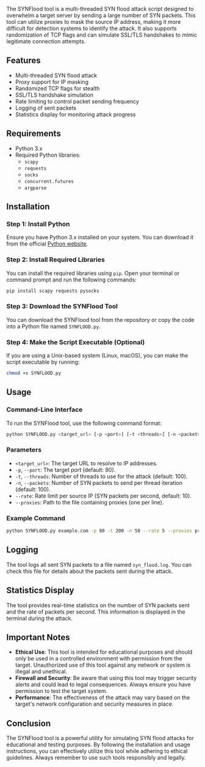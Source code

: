 The SYNFlood tool is a multi-threaded SYN flood attack script designed to overwhelm a target server by sending a large number of SYN packets. This tool can utilize proxies to mask the source IP address, making it more difficult for detection systems to identify the attack. It also supports randomization of TCP flags and can simulate SSL/TLS handshakes to mimic legitimate connection attempts.

## Features
- Multi-threaded SYN flood attack
- Proxy support for IP masking
- Randomized TCP flags for stealth
- SSL/TLS handshake simulation
- Rate limiting to control packet sending frequency
- Logging of sent packets
- Statistics display for monitoring attack progress

## Requirements
- Python 3.x
- Required Python libraries:
  - `scapy`
  - `requests`
  - `socks`
  - `concurrent.futures`
  - `argparse`
  
## Installation

### Step 1: Install Python
Ensure you have Python 3.x installed on your system. You can download it from the official [Python website](https://www.python.org/downloads/).

### Step 2: Install Required Libraries
You can install the required libraries using `pip`. Open your terminal or command prompt and run the following commands:

```bash
pip install scapy requests pysocks
```

### Step 3: Download the SYNFlood Tool
You can download the SYNFlood tool from the repository or copy the code into a Python file named `SYNFLOOD.py`.

### Step 4: Make the Script Executable (Optional)
If you are using a Unix-based system (Linux, macOS), you can make the script executable by running:

```bash
chmod +x SYNFLOOD.py
```

## Usage

### Command-Line Interface
To run the SYNFlood tool, use the following command format:

```bash
python SYNFLOOD.py <target_url> [-p <port>] [-t <threads>] [-n <packets>] [--rate <rate>] [--proxies <proxies_file>]
```

### Parameters
- `<target_url>`: The target URL to resolve to IP addresses.
- `-p`, `--port`: The target port (default: 80).
- `-t`, `--threads`: Number of threads to use for the attack (default: 100).
- `-n`, `--packets`: Number of SYN packets to send per thread iteration (default: 100).
- `--rate`: Rate limit per source IP (SYN packets per second, default: 10).
- `--proxies`: Path to the file containing proxies (one per line).

### Example Command
```bash
python SYNFLOOD.py example.com -p 80 -t 200 -n 50 --rate 5 --proxies proxies.txt
```

## Logging
The tool logs all sent SYN packets to a file named `syn_flood.log`. You can check this file for details about the packets sent during the attack.

## Statistics Display
The tool provides real-time statistics on the number of SYN packets sent and the rate of packets per second. This information is displayed in the terminal during the attack.

## Important Notes
- **Ethical Use**: This tool is intended for educational purposes and should only be used in a controlled environment with permission from the target. Unauthorized use of this tool against any network or system is illegal and unethical.
- **Firewall and Security**: Be aware that using this tool may trigger security alerts and could lead to legal consequences. Always ensure you have permission to test the target system.
- **Performance**: The effectiveness of the attack may vary based on the target's network configuration and security measures in place.

## Conclusion
The SYNFlood tool is a powerful utility for simulating SYN flood attacks for educational and testing purposes. By following the installation and usage instructions, you can effectively utilize this tool while adhering to ethical guidelines. Always remember to use such tools responsibly and legally.
